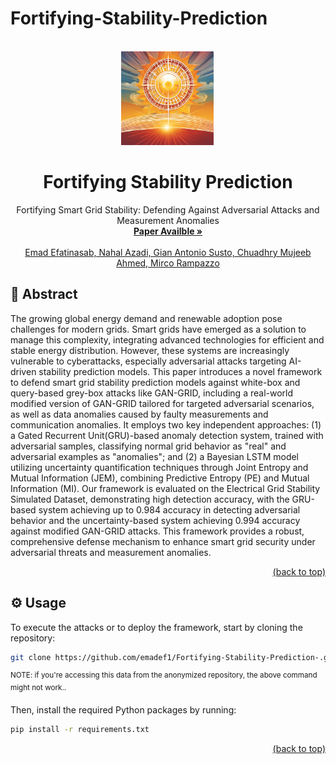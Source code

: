 # Fortifying-Stability-Prediction
<div id="top"></div>
<!-- PROJECT LOGO -->
<br />
<div align="center">
  <a href="https://github.com/emadef1/Fortifying-Stability-Prediction-/tree/main">
    <img src="Figure/logo.png" alt="Logo" width="150" height="150">
  </a>

  <h1 align="center">Fortifying Stability Prediction</h1>

  <p align="center">
    Fortifying Smart Grid Stability: Defending Against Adversarial Attacks and Measurement Anomalies
    <br />
    <a href="https://www.sciencedirect.com/science/article/pii/S235246772500181X"><strong>Paper Availble  »</strong></a>
    <br />
    <br />
    <a href="">Emad Efatinasab, Nahal Azadi, Gian Antonio Susto, Chuadhry Mujeeb Ahmed, Mirco Rampazzo</a>
  </p>
</div>


## 🧩 Abstract

The growing global energy demand and renewable adoption pose challenges for modern grids. Smart grids have emerged as a solution to manage this complexity, integrating advanced technologies for efficient and stable energy distribution. However, these systems are increasingly vulnerable to cyberattacks, especially adversarial attacks targeting AI-driven stability prediction models. This paper introduces a novel framework to defend smart grid stability prediction models against white-box and query-based grey-box attacks like GAN-GRID, including a real-world modified version of GAN-GRID tailored for targeted adversarial scenarios, as well as data anomalies caused by faulty measurements and communication anomalies. It employs two key independent approaches: (1) a Gated Recurrent Unit(GRU)-based anomaly detection system, trained with adversarial samples, classifying normal grid behavior as "real" and adversarial examples as "anomalies"; and (2) a Bayesian LSTM model utilizing uncertainty quantification techniques through Joint Entropy and Mutual Information (JEM), combining Predictive Entropy (PE) and Mutual Information (MI). Our framework is evaluated on the Electrical Grid Stability Simulated Dataset, demonstrating high detection accuracy, with the GRU-based system achieving up to 0.984 accuracy in detecting adversarial behavior and the uncertainty-based system achieving 0.994 accuracy against modified GAN-GRID attacks. This framework provides a robust, comprehensive defense mechanism to enhance smart grid security under adversarial threats and measurement anomalies.
<p align="right"><a href="#top">(back to top)</a></p>
<div id="usage"></div>

## ⚙️ Usage

To execute the attacks or to deploy the framework, start by cloning the repository:

```bash
git clone https://github.com/emadef1/Fortifying-Stability-Prediction-.git
```
<sup>NOTE: if you're accessing this data from the anonymized repository, the above command might not work..</sup>

Then, install the required Python packages by running:

```bash
pip install -r requirements.txt
```

<p align="right"><a href="#top">(back to top)</a></p>
<div id="models"></div>
